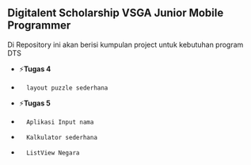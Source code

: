 ## Digitalent Scholarship VSGA Junior Mobile Programmer

Di Repository ini akan berisi kumpulan project untuk kebutuhan program DTS

- ⚡**Tugas 4**  
-       layout puzzle sederhana
- ⚡**Tugas 5** 
-       Aplikasi Input nama
-       Kalkulator sederhana
-       ListView Negara
